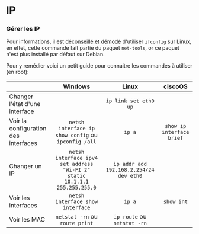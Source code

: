 <!--
Created by Its-Just-Nans - https://github.com/Its-Just-Nans
Copyright Its-Just-Nans
--->

# IP

### Gérer les IP

Pour informations, il est [déconseillé et démodé](https://fr.wikipedia.org/wiki/Ifconfig#D%C3%A9pr%C3%A9ciation) d'utiliser `ifconfig` sur Linux, en effet, cette commande fait partie du paquet `net-tools`, or ce paquet n'est plus installé par défaut sur Debian.

Pour y remédier voici un petit guide pour connaitre les commandes à utiliser (en root):



|                                                  |   Windows                                                                             |   Linux                                      |                ciscoOS                |
|:-------------------------------------------------|:-------------------------------------------------------------------------------------:|:--------------------------------------------:|:-------------------------------------:|
| Changer l'état d'une interface                   |                                                                                       |   `ip link set eth0 up`                      |                                       |
| Voir la configuration des interfaces             |   `netsh interface ip show config` ou `ipconfig /all`                                 |   `ip a`                                     |     `show ip interface brief`         |
| Changer un IP                                    |   `netsh interface ipv4 set address "Wi-FI 2" static 10.1.1.1 255.255.255.0`          |   `ip addr add 192.168.2.254/24 dev eth0`    |                                       |
| Voir les interfaces                              |   `netsh interface show interface`                                                    |   `ip a`                                     |      `show int`                       |
| Voir les MAC                                     |   `netstat -rn` ou `route print`                                                      |   `ip route` ou `netstat -rn`                |                                       |


